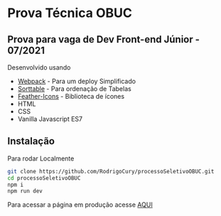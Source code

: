 # Prova Técnica OBUC

## Prova para vaga de Dev Front-end Júnior - 07/2021

Desenvolvido usando 
- [Webpack] - Para um deploy Simplificado
- [Sorttable] - Para ordenação de Tabelas
- [Feather-Icons] - Biblioteca de ícones
- HTML
- CSS
- Vanilla Javascript ES7

## Instalação 

Para rodar Localmente

```sh
git clone https://github.com/RodrigoCury/processoSeletivoOBUC.git
cd processoSeletivoOBUC
npm i
npm run dev
```

Para acessar a página em produção acesse [AQUI](https://prova-tecnica-obuc.vercel.app/)

[Feather-Icons]: <https://feathericons.com/>
[webpack]: <https://webpack.js.org/>
[Sorttable]: <https://www.npmjs.com/package/sorttable/v/1.0.2>